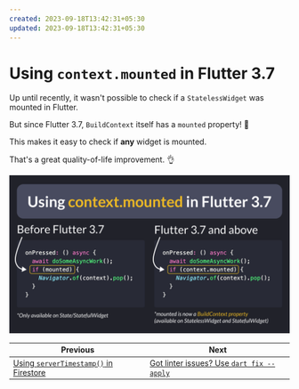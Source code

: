 ```yaml
---
created: 2023-09-18T13:42:31+05:30
updated: 2023-09-18T13:42:31+05:30
---
```

# Using `context.mounted` in Flutter 3.7

Up until recently, it wasn't possible to check if a `StatelessWidget` was mounted in Flutter.

But since Flutter 3.7, `BuildContext` itself has a `mounted` property! 🎉

This makes it easy to check if **any** widget is mounted.

That's a great quality-of-life improvement. 👌

![](090.png)



| Previous | Next |
| -------- | ---- |
| [Using `serverTimestamp()` in Firestore](../0089-server-timestamp/index.md) | [Got linter issues? Use `dart fix --apply`](../0091-dart-fix-apply/index.md) |